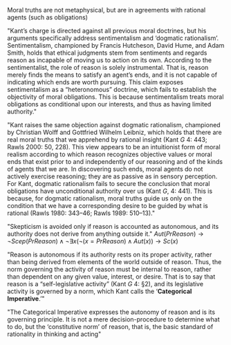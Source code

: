 
Moral truths are not metaphysical, but are in agreements with rational agents (such as obligations)


"Kant’s charge is directed against all previous moral doctrines, but his arguments specifically address sentimentalism and ‘dogmatic rationalism’. Sentimentalism, championed by Francis Hutcheson, David Hume, and Adam Smith, holds that ethical judgments stem from sentiments and regards reason as incapable of moving us to action on its own. According to the sentimentalist, the role of reason is solely instrumental. That is, reason merely finds the means to satisfy an agent’s ends, and it is not capable of indicating which ends are worth pursuing. This claim exposes sentimentalism as a “heteronomous” doctrine, which fails to establish the objectivity of moral obligations. This is because sentimentalism treats moral obligations as conditional upon our interests, and thus as having limited authority."

"Kant raises the same objection against dogmatic rationalism, championed by Christian Wolff and Gottfried Wilhelm Leibniz, which holds that there are real moral truths that we apprehend by rational insight (Kant _G_ 4: 443; Rawls 2000: 50, 228). This view appears to be an intuitionist form of moral realism according to which reason recognizes objective values or moral ends that exist prior to and independently of our reasoning and of the kinds of agents that we are. In discovering such ends, moral agents do not actively exercise reasoning; they are as passive as in sensory perception. For Kant, dogmatic rationalism fails to secure the conclusion that moral obligations have unconditional authority over us (Kant _G_, 4: 441). This is because, for dogmatic rationalism, moral truths guide us only on the condition that we have a corresponding desire to be guided by what is rational (Rawls 1980: 343–46; Rawls 1989: 510–13)."


"Skepticism is avoided only if reason is accounted as autonomous, and its authority does not derive from anything outside it."
$Aut(PrReason)\rightarrow \neg Scep(PrReason)\wedge\neg\exists x (\neg (x=PrReason)\wedge Aut(x)) \rightarrow Sc(x)$

"Reason is autonomous if its authority rests on its proper activity, rather than being derived from elements of the world outside of reason. Thus, the norm governing the activity of reason must be internal to reason, rather than dependent on any given value, interest, or desire. That is to say that reason is a “self-legislative activity” (Kant _G_ 4: §2), and its legislative activity is governed by a norm, which Kant calls the ‘**Categorical Imperative**.’"

"The Categorical Imperative expresses the autonomy of reason and is its governing principle. It is not a mere decision-procedure to determine what to do, but the ‘constitutive norm’ of reason, that is, the basic standard of rationality in thinking and acting"